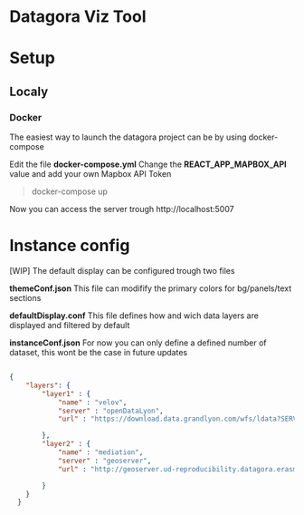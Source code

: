 # Datagora Viz Tool

# Setup 

## Localy

### Docker
The easiest way to launch the datagora project can be by using docker-compose

Edit the file **docker-compose.yml**
Change the **REACT_APP_MAPBOX_API** value and add your own Mapbox API Token

> docker-compose up

Now you can access the server trough http://localhost:5007

 

 # Instance config
 [WIP]
 The default display can be configured trough two files
 
 **themeConf.json**
 This file can modifify the primary colors for bg/panels/text sections

 **defaultDisplay.conf**
 This file defines how and wich data layers are displayed and filtered by default


**instanceConf.json**
For now you can only define a defined number of dataset, this wont be the case in future updates

```json

{
    "layers": {
        "layer1" : {
            "name" : "velov",
            "server" : "openDataLyon",
            "url" : "https://download.data.grandlyon.com/wfs/ldata?SERVICE=WFS&VERSION=2.0.0&request=GetFeature&typename=velov.stations&outputFormat=application/json;%20subtype=geojson&SRSNAME=EPSG:4171&startIndex=0&count=100"

        },
        "layer2" : {
            "name" : "mediation",
            "server" : "geoserver",
            "url" : "http://geoserver.ud-reproducibility.datagora.erasme.org/geoserver/erasme/ows?service=WFS&version=1.0.0&request=GetFeature&typeName=erasme%3Amediation&maxFeatures=50&outputFormat=application%2Fjson"

        }
    }
  }


```